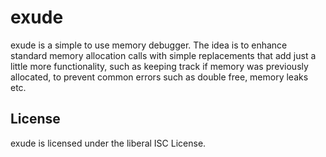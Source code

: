 exude
=====

exude is a simple to use memory debugger. The idea is to enhance
standard memory allocation calls with simple replacements that add just
a little more functionality, such as keeping track if memory was
previously allocated, to prevent common errors such as double free,
memory leaks etc.

## License

exude is licensed under the liberal ISC License.
